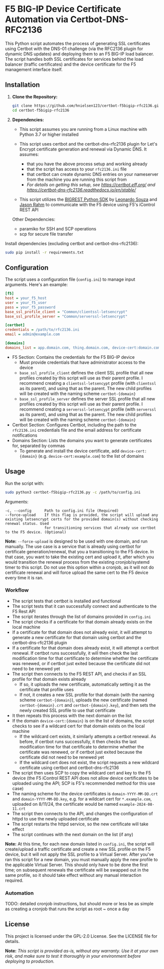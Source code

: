 # F5 BIG-IP Device Certificate Automation via Certbot-DNS-RFC2136 

This Python script automates the process of generating SSL certificates using Certbot with the DNS-01 challenge (via the RFC2136 plugin for dynamic DNS updates) and deploying them to an F5 BIG-IP load balancer. The script handles both SSL certificates for services behind the load balancer (traffic certificates) and the device certificate for the F5 management interface itself.

## Installation

1. **Clone the Repository:**

   ```bash
   git clone https://github.com/hnielsen123/certbot-f5bigip-rfc2136.git
   cd certbot-f5bigip-rfc2136
   ```

2. **Dependencies:**

    - This script assumes you are running from a Linux machine with Python 3.7 or higher installed

    - This script uses certbot and the certbot-dns-rfc2136 plugin for Let's Encrypt certificate generation and renewal via Dynamic DNS. It assumes: 
        - that you have the above process setup and working already 
        - that the script has access to your `rfc2136.ini` file 
        - that certbot can create dynamic DNS entries on your nameserver from the machine you are running this script from 
        - *For details on getting this setup, see https://certbot.eff.org/ and https://certbot-dns-rfc2136.readthedocs.io/en/stable/*

    - This script utilizes the [BIGREST Python SDK](https://github.com/f5-rahm/BIGREST/tree/master) by [Leonardo Souza](https://github.com/leonardobdes) and [Jason Rahm](https://github.com/f5-rahm) to communicate with the F5 device using F5's iControl REST API

    Other Dependencies: 
    - paramiko for SSH and SCP operations
    - scp for secure file transfer

Install dependencies (excluding certbot and certbot-dns-rfc2136):

```bash
sudo pip install -r requirements.txt
```

## Configuration

The script uses a configuration file (`config.ini`) to manage input arguments. Here's an example:

```ini
[f5]
host = your_f5_host
user = your_f5_user
pass = your_f5_password
base_ssl_profile_client = "Common/clientssl-letsencrypt"
base_ssl_profile_server = "Common/serverssl-letsencrypt"

[certbot]
credentials = /path/to/rfc2136.ini
email = admin@example.com

[domains]
domains_list = app.domain.com, thing.domain.com, device-cert:domain.com
```

- F5 Section: Contains the credentials for the F5 BIG-IP device 
    - Must provide credentials that have administrator access to the device 
    -  `base_ssl_profile_client` defines the client SSL profile that all new profiles created by this script will use as their parent profile. I recommend creating a `clientssl-letsencypt` profile (with `clientssl` as its parent), and using that as the parent. The new child profiles will be created with the naming scheme `certbot-{domain}`  
    -  `base_ssl_profile_server` defines the server SSL profile that all new profiles created by this script will use as their parent profile. I recommend creating a `serverssl-letsencypt` profile (with `serverssl` as its parent), and using that as the parent. The new child profiles will be created with the naming scheme `certbot-{domain}`  
- Certbot Section: Configures Certbot, including the path to the `rfc2136.ini` credentials file and the email address for certificate notifications
- Domains Section: Lists the domains you want to generate certificates for, separated by commas
    - To generate and install the device certificate, add `device-cert:{domain}` (e.g. `device-cert:example.com`) to the list of domains 

## Usage

Run the script with:

```bash
sudo python3 certbot-f5bigip-rfc2136.py -c /path/to/config.ini
```
Arguments:
```
-c, --config      Path to config.ini file (Required)
--force-upload    If this flag is provided, the script will upload any existing letsencrypt certs for the provided domain(s) without checking renewal status. Used 
                  for transitioning services that already use certbot to the F5 device. (Optional)
```
**Note:** `--force-upload` is designed to be used with one domain, and run manually. The use case is a service that is already using certbot for certificate generation/renewal, that you a transitioning to the F5 device. In that case, you want to take the existing cert and upload it, after which you would transition the renewal process from the existing cronjob/systemd timer to this script. Do not use this option within a cronjob, as it will not do certificate renewal and will force upload the same cert to the F5 device every time it is ran. 

### Workflow

- The script tests that certbot is installed and functional
- The script tests that it can successfully connect and authenticate to the F5 Rest API
- The script iterates through the list of domains provided in `config.ini`
- The script checks if a certificate for that domain already exists on the local machine
- If a certificate for that domain does not already exist, it will attempt to generate a new certificate for that domain using certbot and the certbot-dns-rfc2136 plugin
- If a certificate for that domain does already exist, it will attempt a certbot renewal. If certbot runs successfully, it will then check the last modification time for that certificate to determine whether the certificate was renewed, or if certbot just exited because the certificate did not need to be renewed yet
- The script then connects to the F5 REST API, and checks if an SSL profile for that domain exists already
   - If so, it uploads the new certificate, automatically setting it as the certificate that profile uses
   - If not, it creates a new SSL profile for that domain (with the naming scheme `certbot-{domain}`), uploads the new certificate (named `certbot-{domain}.crt` and `certbot-{domain}.key`), and then sets the newly created SSL profile to use that certificate
- It then repeats this process with the next domain on the list
- If the domain `device-cert:{domain}` is on the list of domains, the script checks to see if a wildcard cert for that domain exists on the local machine
   - If the wildcard cert exists, it similarly attempts a certbot renewal. As before, if certbot runs successfully, it then checks the last modification time for that certificate to determine whether the certificate was renewed, or if certbot just exited because the certificate did not need to be renewed yet
   - If the wildcard cert does not exist, the script requests a new wildcard certificate using certbot and certbot-dns-rfc2136
- The script then uses SCP to copy the wildcard cert and key to the F5 device (the F5 iControl REST API does not allow device certificates to be uploaded using the API; SCP is F5's recommended method for this use case) 
- The naming scheme for the device certificates is `domain-YYYY-MM-DD.crt` and `domain-YYYY-MM-DD.key`, e.g. for a wildcart cert for `*.example.com`, uploaded on 8/11/24, the certificate would be named `example-2024-08-11.crt`
- The script then connects to the API, and changes the configuration of httpd to use the newly uploaded certificate
- The script restarts the httpd service, so the new certificate will take effect
- The script continues with the next domain on the list (if any)

**Note:** At this time, for each new domain listed in `config.ini`, the script will create/upload a traffic certificate and create a new SSL profile on the F5 device, but it will not apply the SSL profile to a Virtual Server. After you've ran this script for a new domain, you must manually apply the new profile to the applicable Virtual Server. This should only have to be done the first time; on subsequent renewals the certificate will be swapped out in the same profile, so it should take effect without any manual interaction required.  

### Automation

TODO: detailed cronjob instructions, but should more or less be as simple as creating a cronjob that runs the script as root ~ once a day

## License
This project is licensed under the GPL-2.0 License. See the LICENSE file for details.


**Note:** *This script is provided as-is, without any warranty. Use it at your own risk, and make sure to test it thoroughly in your environment before deploying to production.*

